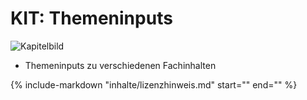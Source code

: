 # KIT: Themeninputs

![Kapitelbild](bilder/11_kapitelbild.jpg)

- Themeninputs zu verschiedenen Fachinhalten

{%
   include-markdown "inhalte/lizenzhinweis.md"
   start="<!--include-start-->"
   end="<!--include-end-->"
%}
